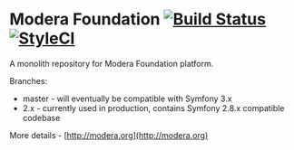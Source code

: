 # Modera Foundation [![Build Status](https://travis-ci.org/modera/foundation.svg?branch=MPFE-915)](https://travis-ci.org/modera/foundation) [![StyleCI](https://styleci.io/repos/30350143/shield)](https://styleci.io/repos/30350143)

A monolith repository for Modera Foundation platform.

Branches:

 * master - will eventually be compatible with Symfony 3.x
 * 2.x - currently used in production, contains Symfony 2.8.x compatible codebase

More details - [http://modera.org](http://modera.org)